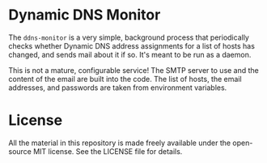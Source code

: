 # Dynamic DNS Monitor

The `ddns-monitor` is a very simple, background process that periodically checks whether Dynamic DNS address assignments for a list of hosts has changed, and sends mail about it if so.  It's meant to be run as a daemon.

This is not a mature, configurable service! The SMTP server to use and the content of the email are built into the code.  The list of hosts, the email addresses, and passwords are taken from environment variables.

# License

All the material in this repository is made freely available under the open-source MIT license.  See the LICENSE file for details.
